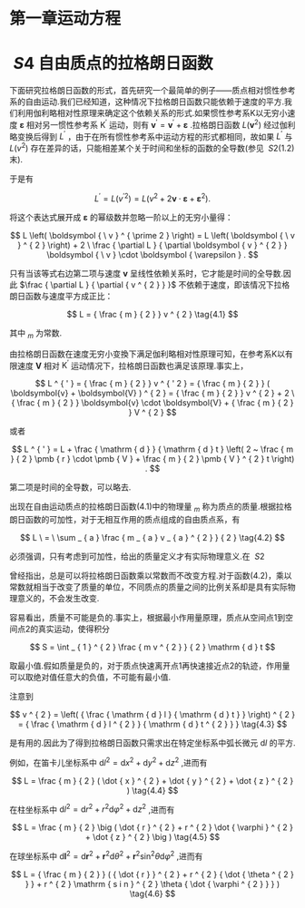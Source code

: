 # 第一章运动方程

# $\ S 4$ 自由质点的拉格朗日函数

下面研究拉格朗日函数的形式，首先研究一个最简单的例子——质点相对惯性参考系的自由运动.我们已经知道，这种情况下拉格朗日函数只能依赖于速度的平方.我们利用伽利略相对性原理来确定这个依赖关系的形式.如果惯性参考系K以无穷小速度 $\pmb { \varepsilon }$ 相对另一惯性参考系 $\mathrm { K } ^ { \prime }$ 运动，则有 ${ \pmb v } ^ { \prime } = { \pmb v } ^ { \prime } + { \pmb \varepsilon }$ .拉格朗日函数 $L \left( \boldsymbol { v } ^ { 2 } \right)$ 经过伽利略变换后得到 $L ^ { ' }$ ，由于在所有惯性参考系中运动方程的形式都相同，故如果 $L ^ { ' }$ 与 $L \left(  { v } ^ { 2 } \right)$ 存在差异的话，只能相差某个关于时间和坐标的函数的全导数(参见 $\ S 2$(1.2) 末).

于是有

$$
L ^ { ' } = L \left( v ^ { ' 2 } \right) = L \left( v ^ { 2 } + 2 \boldsymbol { v } \cdot \boldsymbol { \varepsilon } + \boldsymbol { \varepsilon } ^ { 2 } \right) .
$$

将这个表达式展开成 $\pmb { \varepsilon }$ 的幂级数并忽略一阶以上的无穷小量得：

$$
L \left( \boldsymbol { \ v } ^ { \prime 2 } \right) = L \left( \boldsymbol { \ v } ^ { 2 } \right) + 2 \ \frac { \partial L } { \partial \boldsymbol { v } ^ { 2 } } \boldsymbol { \ v } \cdot \boldsymbol { \varepsilon } .
$$

只有当该等式右边第二项与速度 $\pmb { v }$ 呈线性依赖关系时，它才能是时间的全导数.因此 $\frac { \partial L } { \partial { v ^ { 2 } } }$ 不依赖于速度，即该情况下拉格朗日函数与速度平方成正比：

$$
L = { \frac { m } { 2 } } v ^ { 2 } \tag{4.1}
$$

其中 $_ m$ 为常数.

由拉格朗日函数在速度无穷小变換下满足伽利略相对性原理可知，在参考系K以有限速度 $\mathbf { V }$ 相对 $\mathrm { K } ^ { \prime }$ 运动情况下，拉格朗日函数也满足该原理.事实上，

$$
L ^ { ' } = { \frac { m } { 2 } } v ^ { ' 2 } = { \frac { m } { 2 } } ( \boldsymbol{v} + \boldsymbol{V} ) ^ { 2 } = { \frac { m } { 2 } } v ^ { 2 } + 2 \ { \frac { m } { 2 } } \boldsymbol{v} \cdot \boldsymbol{V} + { \frac { m } { 2 } } V ^ { 2 }
$$

或者

$$
L ^ { ' } = L + \frac { \mathrm { d } } { \mathrm { d } t } \left( 2 ~ \frac { m } { 2 } \pmb { r } \cdot \pmb { V } + \frac { m } { 2 } \pmb { V } ^ { 2 } t \right) .
$$

第二项是时间的全导数，可以略去.

出现在自由运动质点的拉格朗日函数(4.1)中的物理量 $_ m$ 称为质点的质量.根据拉格朗日函数的可加性，对于无相互作用的质点组成的自由质点系，有

$$
L \ = \ \sum _ { a } \frac { m _ { a } v _ { a } ^ { 2 } } { 2 } \tag{4.2}
$$

必须强调，只有考虑到可加性，给出的质量定义才有实际物理意义.在 $\ S 2$

曾经指出，总是可以将拉格朗日函数乘以常数而不改变方程.对于函数(4.2)，乘以常数就相当于改变了质量的单位，不同质点的质量之间的比例关系却是具有实际物理意义的，不会发生改变.

容易看出，质量不可能是负的.事实上，根据最小作用量原理，质点从空间点1到空间点2的真实运动，使得积分

$$
S = \int _ { 1 } ^ { 2 } \frac { m v ^ { 2 } } { 2 } \mathrm { d } t
$$

取最小值.假如质量是负的，对于质点快速离开点1再快速接近点2的轨迹，作用量可以取绝对值任意大的负值，不可能有最小值.

注意到

$$
v ^ { 2 } = \left( { \frac { \mathrm { d } l } { \mathrm { d } t } } \right) ^ { 2 } = { \frac { \mathrm { d } l ^ { 2 } } { \mathrm { d } t ^ { 2 } } } \tag{4.3}
$$

是有用的.因此为了得到拉格朗日函数只需求出在特定坐标系中弧长微元 $\mathrm { d } l$ 的平方.

例如，在笛卡儿坐标系中 $\mathrm { d } l ^ { 2 } = \mathrm { d } x ^ { 2 } + \mathrm { d } y ^ { 2 } + \mathrm { d } z ^ { 2 }$ ,进而有

$$
L = \frac { m } { 2 } ( \dot { x } ^ { 2 } + \dot { y } ^ { 2 } + \dot { z } ^ { 2 } ) \tag{4.4}
$$

在柱坐标系中 $\mathrm { d } l ^ { 2 } = \mathrm { d } r ^ { 2 } + r ^ { 2 } \mathrm { d } \varphi ^ { 2 } + \mathrm { d } z ^ { 2 }$ ,进而有

$$
L = \frac { m } { 2 } \big ( \dot { r } ^ { 2 } + r ^ { 2 } \dot { \varphi } ^ { 2 } + \dot { z } ^ { 2 } \big ) \tag{4.5}
$$

在球坐标系中 $\mathrm { d } \boldsymbol { l } ^ { 2 } = \mathrm { d } \boldsymbol { r } ^ { 2 } + \boldsymbol { r } ^ { 2 } \mathrm { d } \theta ^ { 2 } + \boldsymbol { r } ^ { 2 } \sin ^ { 2 } \theta \mathrm { d } \varphi ^ { 2 }$ ,进而有

$$
L = { \frac { m } { 2 } } ( { \dot { r } } ^ { 2 } + r ^ { 2 } { \dot { \theta ^ { 2 } } } + r ^ { 2 } \mathrm { s i n } ^ { 2 } \theta { \dot { \varphi ^ { 2 } } } ) \tag{4.6}
$$

